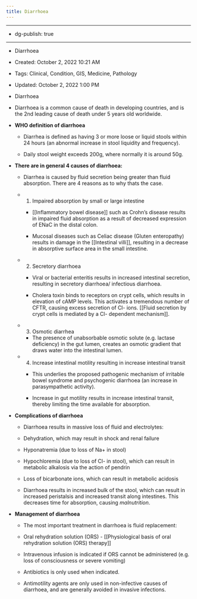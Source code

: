 ```yaml
---
title: Diarrhoea
---
```


- --

- dg-publish: true

- --

- Diarrhoea

- Created: October 2, 2022 10:21 AM

- Tags: Clinical, Condition, GIS, Medicine, Pathology

- Updated: October 2, 2022 1:00 PM

- Diarrhoea

- Diarrhoea is a common cause of death in developing countries, and is the 2nd leading cause of death under 5 years old worldwide.

- **WHO definition of diarrhoea**
	 - Diarrhea is defined as having 3 or more loose or liquid stools within 24 hours (an abnormal increase in stool liquidity and frequency).

	 - Daily stool weight exceeds 200g, where normally it is around 50g.

- **There are in general 4 causes of diarrhoea:**
	 - Diarrhea is caused by fluid secretion being greater than fluid absorption. There are 4 reasons as to why thats the case.

	 - 1. Impaired absorption by small or large intestine
		 - [[Inflammatory bowel disease]] such as Crohn’s disease results in impaired fluid absorption as a result of decreased expression of ENaC in the distal colon.

		 - Mucosal diseases such as Celiac disease (Gluten enteropathy) results in damage in the [[Intestinal villi]], resulting in a decrease in absorptive surface area in the small intestine.

	 - 2. Secretory diarrhoea
		 - Viral or bacterial enteritis results in increased intestinal secretion, resulting in secretory diarrhoea/ infectious diarrhoea.

		 - Cholera toxin binds to receptors on crypt cells, which results in elevation of cAMP levels. This activates a tremendous number of CFTR, causing excess secretion of Cl- ions. [[Fluid secretion by crypt cells is mediated by a Cl- dependent mechanism]].

	 - 3. Osmotic diarrhea
		 - The presence of unabsorbable osmotic solute (e.g. lactase deficiency) in the gut lumen, creates an osmotic gradient that draws water into the intestinal lumen. 

	 - 4. Increase intestinal motility resulting in increase intestinal transit
		 - This underlies the proposed pathogenic mechanism of irritable bowel syndrome and psychogenic diarrhoea (an increase in parasympathetic activity).

		 - Increase in gut motility results in increase intestinal transit, thereby limiting the time available for absorption.

- **Complications of diarrhoea**
	 - Diarrhoea results in massive loss of fluid and electrolytes:

	 - Dehydration, which may result in shock and renal failure

	 - Hyponatremia (due to loss of Na+ in stool)

	 - Hypochloremia (due to loss of Cl- in stool), which can result in metabolic alkalosis via the action of pendrin

	 - Loss of bicarbonate ions, which can result in metabolic acidosis

	 - Diarrhoea results in increased bulk of the stool, which can result in increased peristalsis and increased transit along intestines. This decreases time for absorption, causing *malnutrition*.

- **Management of diarrhoea**
	 - The most important treatment in diarrhoea is fluid replacement:

	 - Oral rehydration solution (ORS) - [[Physiological basis of oral rehydration solution (ORS) therapy]]

	 - Intravenous infusion is indicated if ORS cannot be administered (e.g. loss of consciousness or severe vomiting)

	 - Antibiotics is only used when indicated.

	 - Antimotility agents are only used in non-infective causes of diarrhoea, and are generally avoided in invasive infections.
